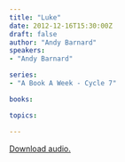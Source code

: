 ```yaml
---
title: "Luke"
date: 2012-12-16T15:30:00Z
draft: false
author: "Andy Barnard"
speakers:
- "Andy Barnard"

series:
- "A Book A Week - Cycle 7"

books:

topics:

---
```

[Download audio.](https://s3.amazonaws.com/highway/sermons/2012_12/16_Luke.mp3)